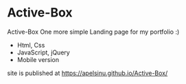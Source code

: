 # Active-Box
Active-Box One more simple Landing page for my portfolio :) 

+ Html, Css 
+ JavaScript, jQuery 
+ Mobile version

site is published at https://apelsinu.github.io/Active-Box/
